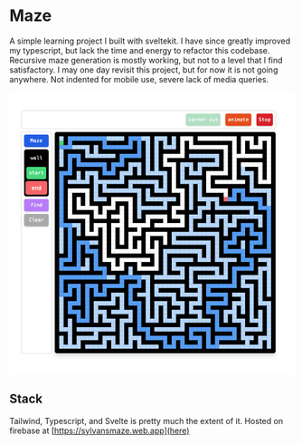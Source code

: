 # Maze

A simple learning project I built with sveltekit. I have since greatly improved my typescript, but lack the time and energy to refactor this codebase. Recursive maze generation is mostly working, but not to a level that I find satisfactory. I may one day revisit this project, but for now it is not going anywhere. Not indented for mobile use, severe lack of media queries.

![Text](maze.png)

## Stack

Tailwind, Typescript, and Svelte is pretty much the extent of it. Hosted on firebase at [https://sylvansmaze.web.app](here)
